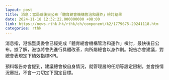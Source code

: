 ```yaml
---
layout: post
title: 消息：當局或後天公布「體育總會機構管治和運作」檢討結果
date: 2024-11-18 12:32:22.000000000 +08:00
link: https://news.rthk.hk/rthk/ch/component/k2/1779675-20241118.htm
categories: rthk
---
```


消息指，港協暨奧委會已經完成「體育總會機構管治和運作」檢討，最快後日公布。據了解，港協將會先進行具體改革，向所屬總會以身作則。報告亦會建議，對總會表現定下績效指標KPI。

預料報告亦會提到，建議總會按自身情況，就管理層的任期等設定限制，並會按情況審批，不會一刀切定下固定目標。
